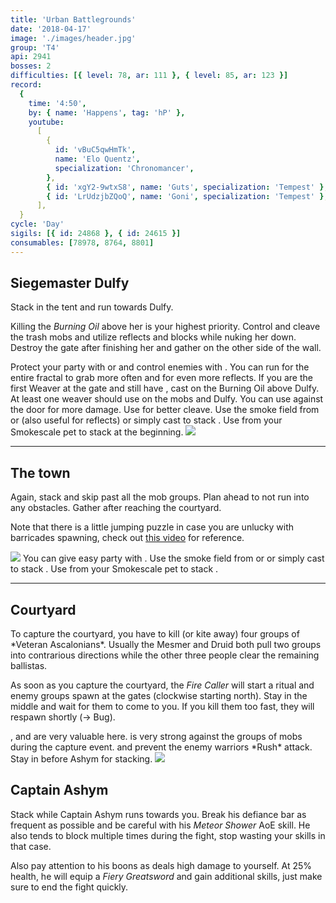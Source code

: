 ```yaml
---
title: 'Urban Battlegrounds'
date: '2018-04-17'
image: './images/header.jpg'
group: 'T4'
api: 2941
bosses: 2
difficulties: [{ level: 78, ar: 111 }, { level: 85, ar: 123 }]
record:
  {
    time: '4:50',
    by: { name: 'Happens', tag: 'hP' },
    youtube:
      [
        {
          id: 'vBuC5qwHmTk',
          name: 'Elo Quentz',
          specialization: 'Chronomancer',
        },
        { id: 'xgY2-9wtxS8', name: 'Guts', specialization: 'Tempest' },
        { id: 'LrUdzjbZQoQ', name: 'Goni', specialization: 'Tempest' },
      ],
  }
cycle: 'Day'
sigils: [{ id: 24868 }, { id: 24615 }]
consumables: [78978, 8764, 8801]
---
```


## <Boss/> Siegemaster Dulfy

<Grid>
<GridItem>
Stack <Effect name="stealth"/> in the tent and run towards Dulfy.

Killing the _Burning Oil_ above her is your highest priority. Control and cleave the trash mobs and utilize reflects and blocks while nuking her down. Destroy the gate after finishing her and gather on the other side of the wall.

<Tabs>
<Tab specialization="mesmer">
Protect your party with <Skill id="29526"/> or <Skill id="10302"/> and control enemies with <Skill id="30359"/>. You can run <Trait id="751"/> for the entire fractal to grab more often and for even more reflects.
</Tab>

<Tab specialization="elementalist">
 If you are the first Weaver at the gate and still have <Effect name="stealth"/>, cast <Skill id="5501"/> on the Burning Oil above Dulfy. At least one weaver should use <Skill id="5738"/> on the mobs and Dulfy. You can use <Skill id="5697"/> against the door for more damage. Use <Skill id="22572"/> for better cleave.
</Tab>

<Tab specialization="thief">
Use the smoke field from <Skill id="13113"/> or <Skill id="14184"/> (also useful for reflects) or simply cast <Skill id="13117"/> to stack <Effect name="stealth"/>.
</Tab>

<Tab specialization="ranger">
Use <Skill id="31568"/> from your Smokescale pet to stack <Effect name="stealth"/> at the beginning.
</Tab>
</Tabs>
</GridItem>

<GridItem sm="4">
<Image src="./images/siegemaster_dulfy.jpg" caption="Siegemaster Dulfy" compact/>
</GridItem>
</Grid>

---

## The town

<Grid>
<GridItem>
Again, stack <Effect name="stealth"/> and skip past all the mob groups. Plan ahead to not run into any obstacles. Gather after reaching the courtyard.

Note that there is a little jumping puzzle in case you are unlucky with barricades spawning, check out [this video](https://www.youtube.com/watch?v=d5uTRJ9iyEY) for reference.

<Image src="./images/the_town.jpg" caption="A barricade in the town"/>
</GridItem>

<GridItem>
<Tabs>
<Tab specialization="mesmer">
You can give easy party <Effect name="stealth"/> with <Skill id="10245"/>.
</Tab>

<Tab specialization="thief">
Use the smoke field from <Skill id="13113"/> or <Skill id="14184"/> or simply cast <Skill id="13117"/> to stack <Effect name="stealth"/>.
</Tab>

<Tab specialization="ranger">
Use <Skill id="31568"/> from your Smokescale pet to stack <Effect name="stealth"/>.
</Tab>
</Tabs>
</GridItem>
</Grid>

---

## Courtyard

<Grid>
<GridItem>
To capture the courtyard, you have to kill (or kite away) four groups of *Veteran Ascalonians*. Usually the Mesmer and Druid both pull two groups into contrarious directions while the other three people clear the remaining ballistas.

As soon as you capture the courtyard, the _Fire Caller_ will start a ritual and enemy groups spawn at the gates (clockwise starting north). Stay in the middle and wait for them to come to you. If you kill them too fast, they will respawn shortly (-> Bug).
</GridItem>

<GridItem>
<Tabs>
<Tab specialization="chronomancer">
<Skill id="10363"/>, <Skill id="29526"/> and <Skill id="30359"/> are very valuable here.
</Tab>

<Tab specialization="elementalist">
<Skill id="5738"/> is very strong against the groups of mobs during the capture event. <Skill id="5671"/> and <Skill id="5683"/> prevent the enemy warriors *Rush* attack.    
        Stay in <Skill id="5492"/> before Ashym for <Boon name="might"/> stacking.
</Tab>
</Tabs>
</GridItem>
</Grid>

<Image src="./images/the_courtyard.jpg" caption="The courtyard"/>

## <Boss red/> Captain Ashym

Stack <Boon name="might"/> while Captain Ashym runs towards you. Break his defiance bar as frequent as possible and be careful with his _Meteor Shower_ AoE skill. He also tends to block multiple times during the fight, stop wasting your skills in that case.

Also pay attention to his boons as <Boon name="retaliation"/> deals high damage to yourself. At 25% health, he will equip a _Fiery Greatsword_ and gain additional skills, just make sure to end the fight quickly.
